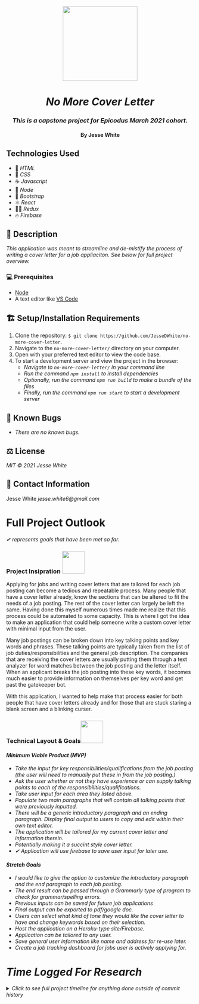 <div align="center">
<img src="https://media.giphy.com/media/RH7HREzgpzUuWMeFJu/giphy.gif" width="200px" />

# _No More Cover Letter_ 
</div>
<div align="center">
<h3><em >This is a capstone project for Epicodus March 2021 cohort.</em></h3>
<h4><p>By Jesse White</p></h4>
</div>

## Technologies Used
* 📝 _HTML_
* 🎨 _CSS_
* ☕ _Javascript_
* 🧭 _Node_
* 🥾 _Bootstrap_
* ⚛ _React_
* 🧙‍♂️ _Redux_
* 🔥 _Firebase_
## 📜 Description
_This application was meant to streamline and de-mistify the process of writing a cover letter for a job appliaciton. See below for full project overview._
### 💻 Prerequisites
* [Node](https://nodejs.org/en/)
* A text editor like [VS Code](https://code.visualstudio.com/)
## 🏗 Setup/Installation Requirements
1. Clone the repository: `$ git clone https://github.com/JesseDWhite/no-more-cover-letter`.
2. Navigate to the `no-more-cover-letter/` directory on your computer.
3. Open with your preferred text editor to view the code base.
4. To start a development server and view the project in the browser:
    * _Navigate to `no-more-cover-letter/` in your command line_
    * _Run the command `npm install` to install dependencies_
    * _Optionally, run the command `npm run build` to make a bundle of the files_
    * _Finally, run the command `npm run start` to start a development server_
## 🐛 Known Bugs
* _There are no known bugs._
## ⚖ License
_MIT © 2021 Jesse White_
## 🤳 Contact Information
Jesse White _jesse.white6@gmail.com_

# Full Project Outlook
<em>✔ represents goals that have been met so far.</em>
<h3>Project Insipration <img src="https://media.giphy.com/media/QxSRmUeq7RUIHLxADc/giphy.gif" width="60px"> </h3> 

<p>Applying for jobs and writing cover letters that are tailored for each job posting can become a tedious and repeatable process. Many people that have a cover letter already, know the sections that can be altered to fit the needs of a job posting. The rest of the cover letter can largely be left the same. Having done this myself numerous times made me realize that this process could be automated to some capacity. This is where I got the idea to make an application that could help someone write a custom cover letter with minimal input from the user.</p>

<p>Many job postings can be broken down into key talking points and key words and phrases. These talking points are typically taken from the list of job duties/responsibilities and the general job description. The companies that are receiving the cover letters are usually putting them through a text analyzer for word matches between the job posting and the letter itself. When an applicant breaks the job posting into these key words, it becomes much easier to provide information on themselves per key word and get past the gatekeeper bot.</p>

<p>With this application, I wanted to help make that process easier for both people that have cover letters already and for those that are stuck staring a blank screen and a blinking curser.</p>

<h3>Technical Layout & Goals<img src="https://media.giphy.com/media/WUlplcMpOCEmTGBtBW/giphy.gif" width="60px">
</h3>
<h4><em>Minimum Viable Product (MVP)<em></h4>

* Take the input for key responsibilities/qualifications from the job posting (the user will need to manually put these in from the job posting.)
* Ask the user whether or not they have experience or can supply talking points to each of the responsibilities/qualifications.
* Take user input for each area they listed above.
* Populate two main paragraphs that will contain all talking points that were previously inputted.
* There will be a generic introductory paragraph and an ending paragraph.
Display final output to users to copy and edit within their own text editor.
* The application will be tailored for my current cover letter and information therein.
* Potentially making it a succint style cover letter.
* ✔ Application will use firebase to save user input for later use.

<h4><em>Stretch Goals<em></h4>

* I would like to give the option to customize the introductory paragraph and the end paragraph to each job posting.
* The end result can be passed through a Grammarly type of program to check for grammar/spelling errors.
* Previous inputs can be saved for future job applications
* Final output can be exported to pdf/google doc.
* Users can select what kind of tone they would like the cover letter to have and change keywords based on their selection.
* Host the application on a Heroku-type site/Firebase.
* Application can be tailored to any user.
* Save general user information like name and address for re-use later.
* Create a job tracking dashboard for jobs user is actively applying for.

# Time Logged For Research
<details>
  <summary>Click to see full project timeline for anything done outside of commit history</summary>

  ## 7/16/2021
  * 8:00 - 9:00: research on text anylizers to evaluate job postings for key words. Currently looking into Microsoft Azure.
  * 9:45 - 10:31: writing project overview and inspiration on a word doc to import later into README.
  * 10:45 - 11:30: reading articles on good cover letters and content.
  * 14:56 - 15:16: researching more cover letter examples.
  * 15:30 - 16:24: researching how to add Google authentication to gather user info for reusable forms.
  ## 7/23/2021
  * 13:00 - 13:45: gathering list of common programming laguages for text analyzer: might come back to this idea later if there is time.
</details>